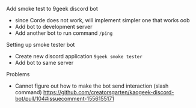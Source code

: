 Add smoke test to 9geek discord bot
- since Corde does not work, will implement simpler one that works oob
- Add bot to development server
- Add another bot to run command `/ping`

Setting up smoke tester bot
- Create new discord application `9geek smoke tester`
- Add bot to same server

Problems
- Cannot figure out how to make the bot send interaction (slash command)
https://github.com/creatorsgarten/kaogeek-discord-bot/pull/104#issuecomment-1556155171